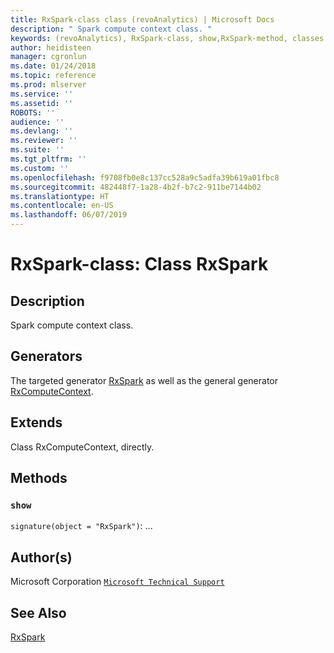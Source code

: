```yaml
---
title: RxSpark-class class (revoAnalytics) | Microsoft Docs
description: " Spark compute context class. "
keywords: (revoAnalytics), RxSpark-class, show,RxSpark-method, classes
author: heidisteen
manager: cgronlun
ms.date: 01/24/2018
ms.topic: reference
ms.prod: mlserver
ms.service: ''
ms.assetid: ''
ROBOTS: ''
audience: ''
ms.devlang: ''
ms.reviewer: ''
ms.suite: ''
ms.tgt_pltfrm: ''
ms.custom: ''
ms.openlocfilehash: f9708fb0e8c137cc528a9c5adfa39b619a01fbc8
ms.sourcegitcommit: 482448f7-1a28-4b2f-b7c2-911be7144b02
ms.translationtype: HT
ms.contentlocale: en-US
ms.lasthandoff: 06/07/2019
---
```

 # <a name="rxspark-class-class-rxspark"></a>RxSpark-class: Class RxSpark 
 ## <a name="description"></a>Description
 
Spark compute context class.
 
 
 ## <a name="generators"></a>Generators 

 
The targeted generator [RxSpark](RxSpark.md) as well as the general generator [RxComputeContext](RxComputeContext.md).
 
 ## <a name="extends"></a>Extends 

 
Class RxComputeContext, directly.
 
 ## <a name="methods"></a>Methods 

 


### `show`
`signature(object = "RxSpark")`: ...



 
 ## <a name="authors"></a>Author(s)
 Microsoft Corporation [`Microsoft Technical Support`](https://go.microsoft.com/fwlink/?LinkID=698556&clcid=0x409)
 
 
 ## <a name="see-also"></a>See Also
 
[RxSpark](RxSpark.md)
   
 

